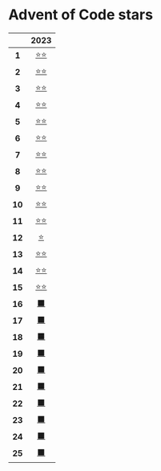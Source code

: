 # Advent of Code stars
||2023|
|:-:|:-:|
|**1**|[⭐⭐](https://adventofcode.com/2023/day/1)|
|**2**|[⭐⭐](https://adventofcode.com/2023/day/2)|
|**3**|[⭐⭐](https://adventofcode.com/2023/day/3)|
|**4**|[⭐⭐](https://adventofcode.com/2023/day/4)|
|**5**|[⭐⭐](https://adventofcode.com/2023/day/5)|
|**6**|[⭐⭐](https://adventofcode.com/2023/day/6)|
|**7**|[⭐⭐](https://adventofcode.com/2023/day/7)|
|**8**|[⭐⭐](https://adventofcode.com/2023/day/8)|
|**9**|[⭐⭐](https://adventofcode.com/2023/day/9)|
|**10**|[⭐⭐](https://adventofcode.com/2023/day/10)|
|**11**|[⭐⭐](https://adventofcode.com/2023/day/11)|
|**12**|[⭐](https://adventofcode.com/2023/day/12)|
|**13**|[⭐⭐](https://adventofcode.com/2023/day/13)|
|**14**|[⭐⭐](https://adventofcode.com/2023/day/14)|
|**15**|[⭐⭐](https://adventofcode.com/2023/day/15)|
|**16**|[⬛](https://adventofcode.com/2023/day/16)|
|**17**|[⬛](https://adventofcode.com/2023/day/17)|
|**18**|[⬛](https://adventofcode.com/2023/day/18)|
|**19**|[⬛](https://adventofcode.com/2023/day/19)|
|**20**|[⬛](https://adventofcode.com/2023/day/20)|
|**21**|[⬛](https://adventofcode.com/2023/day/21)|
|**22**|[⬛](https://adventofcode.com/2023/day/22)|
|**23**|[⬛](https://adventofcode.com/2023/day/23)|
|**24**|[⬛](https://adventofcode.com/2023/day/24)|
|**25**|[⬛](https://adventofcode.com/2023/day/25)|
